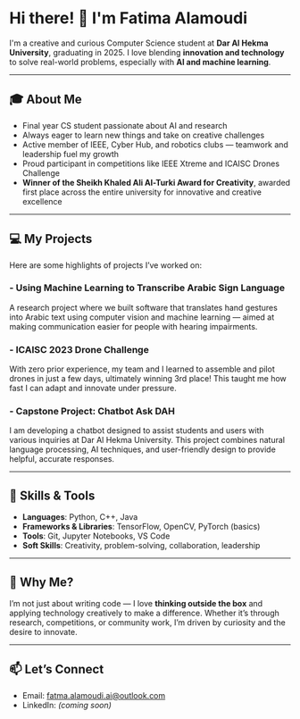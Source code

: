 # Hi there! 👋 I'm Fatima Alamoudi

I'm a creative and curious Computer Science student at **Dar Al Hekma University**, graduating in 2025. I love blending **innovation and technology** to solve real-world problems, especially with **AI and machine learning**. 

---

## 🎓 About Me

- Final year CS student passionate about AI and research  
- Always eager to learn new things and take on creative challenges  
- Active member of IEEE, Cyber Hub, and robotics clubs — teamwork and leadership fuel my growth  
- Proud participant in competitions like IEEE Xtreme and ICAISC Drones Challenge  
- **Winner of the Sheikh Khaled Ali Al-Turki Award for Creativity**, awarded first place across the entire university for innovative and creative excellence  

---

## 💻 My Projects

Here are some highlights of projects I’ve worked on:

### - Using Machine Learning to Transcribe Arabic Sign Language  
A research project where we built software that translates hand gestures into Arabic text using computer vision and machine learning — aimed at making communication easier for people with hearing impairments.

### - ICAISC 2023 Drone Challenge  
With zero prior experience, my team and I learned to assemble and pilot drones in just a few days, ultimately winning 3rd place! This taught me how fast I can adapt and innovate under pressure.

### - Capstone Project: Chatbot Ask DAH  
I am developing a chatbot designed to assist students and users with various inquiries at Dar Al Hekma University. This project combines natural language processing, AI techniques, and user-friendly design to provide helpful, accurate responses.

---

## 🚀 Skills & Tools

- **Languages**: Python, C++, Java  
- **Frameworks & Libraries**: TensorFlow, OpenCV, PyTorch (basics)  
- **Tools**: Git, Jupyter Notebooks, VS Code  
- **Soft Skills**: Creativity, problem-solving, collaboration, leadership

---

## 🌟 Why Me?

I’m not just about writing code — I love **thinking outside the box** and applying technology creatively to make a difference. Whether it’s through research, competitions, or community work, I’m driven by curiosity and the desire to innovate.

---

## 📫 Let’s Connect

- Email: fatma.alamoudi.ai@outlook.com  
- LinkedIn: *(coming soon)*  
